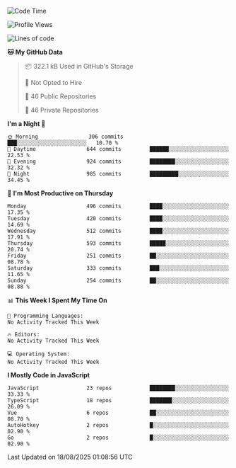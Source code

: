 <!--START_SECTION:waka-->
![Code Time](http://img.shields.io/badge/Code%20Time-977%20hrs%2024%20mins-blue)

![Profile Views](http://img.shields.io/badge/Profile%20Views-1-blue)

![Lines of code](https://img.shields.io/badge/From%20Hello%20World%20I%27ve%20Written-1.7%20million%20lines%20of%20code-blue)

**🐱 My GitHub Data** 

> 📦 322.1 kB Used in GitHub's Storage 
 > 
> 🚫 Not Opted to Hire
 > 
> 📜 46 Public Repositories 
 > 
> 🔑 46 Private Repositories 
 > 
**I'm a Night 🦉** 

```text
🌞 Morning                306 commits         ███░░░░░░░░░░░░░░░░░░░░░░   10.70 % 
🌆 Daytime                644 commits         ██████░░░░░░░░░░░░░░░░░░░   22.53 % 
🌃 Evening                924 commits         ████████░░░░░░░░░░░░░░░░░   32.32 % 
🌙 Night                  985 commits         █████████░░░░░░░░░░░░░░░░   34.45 % 
```
📅 **I'm Most Productive on Thursday** 

```text
Monday                   496 commits         ████░░░░░░░░░░░░░░░░░░░░░   17.35 % 
Tuesday                  420 commits         ████░░░░░░░░░░░░░░░░░░░░░   14.69 % 
Wednesday                512 commits         ████░░░░░░░░░░░░░░░░░░░░░   17.91 % 
Thursday                 593 commits         █████░░░░░░░░░░░░░░░░░░░░   20.74 % 
Friday                   251 commits         ██░░░░░░░░░░░░░░░░░░░░░░░   08.78 % 
Saturday                 333 commits         ███░░░░░░░░░░░░░░░░░░░░░░   11.65 % 
Sunday                   254 commits         ██░░░░░░░░░░░░░░░░░░░░░░░   08.88 % 
```


📊 **This Week I Spent My Time On** 

```text
💬 Programming Languages: 
No Activity Tracked This Week

🔥 Editors: 
No Activity Tracked This Week

💻 Operating System: 
No Activity Tracked This Week
```

**I Mostly Code in JavaScript** 

```text
JavaScript               23 repos            ████████░░░░░░░░░░░░░░░░░   33.33 % 
TypeScript               18 repos            ███████░░░░░░░░░░░░░░░░░░   26.09 % 
Vue                      6 repos             ██░░░░░░░░░░░░░░░░░░░░░░░   08.70 % 
AutoHotkey               2 repos             █░░░░░░░░░░░░░░░░░░░░░░░░   02.90 % 
Go                       2 repos             █░░░░░░░░░░░░░░░░░░░░░░░░   02.90 % 
```




 Last Updated on 18/08/2025 01:08:56 UTC
<!--END_SECTION:waka-->
